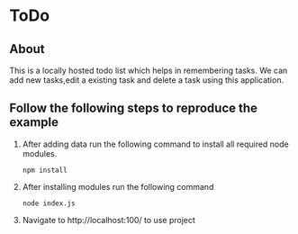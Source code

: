 # ToDo

## About 

This is a locally hosted todo list which helps in remembering tasks. We can add new tasks,edit a existing task and delete a task using this application.
## Follow the following steps to reproduce the example 
1. After adding data run the following command to install all required node modules.

      `npm install`

2. After installing modules run the following command 

      `node index.js`
 
3. Navigate to http://localhost:100/ to use project
